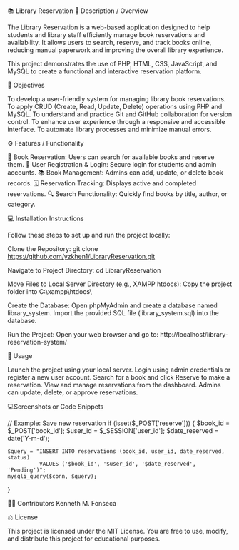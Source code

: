 📚 Library Reservation
📝 Description / Overview

The Library Reservation is a web-based application designed to help students and library staff efficiently manage book reservations and availability. It allows users to search, reserve, and track books online, reducing manual paperwork and improving the overall library experience.

This project demonstrates the use of PHP, HTML, CSS, JavaScript, and MySQL to create a functional and interactive reservation platform.

🎯 Objectives

To develop a user-friendly system for managing library book reservations.
To apply CRUD (Create, Read, Update, Delete) operations using PHP and MySQL.
To understand and practice Git and GitHub collaboration for version control.
To enhance user experience through a responsive and accessible interface.
To automate library processes and minimize manual errors.

⚙️ Features / Functionality

🧾 Book Reservation: Users can search for available books and reserve them.
👤 User Registration & Login: Secure login for students and admin accounts.
📚 Book Management: Admins can add, update, or delete book records.
🗓️ Reservation Tracking: Displays active and completed reservations.
🔍 Search Functionality: Quickly find books by title, author, or category.


💻 Installation Instructions

Follow these steps to set up and run the project locally:

Clone the Repository:
git clone https://github.com/yzkhen1/LibraryReservation.git

Navigate to Project Directory:
cd LibraryReservation

Move Files to Local Server Directory (e.g., XAMPP htdocs):
Copy the project folder into C:\xampp\htdocs\

Create the Database:
Open phpMyAdmin and create a database named library_system.
Import the provided SQL file (library_system.sql) into the database.

Run the Project:
Open your web browser and go to:
http://localhost/library-reservation-system/


🧠 Usage

Launch the project using your local server.
Login using admin credentials or register a new user account.
Search for a book and click Reserve to make a reservation.
View and manage reservations from the dashboard.
Admins can update, delete, or approve reservations.

💻Screenshots or Code Snippets

// Example: Save new reservation
if (isset($_POST['reserve'])) {
    $book_id = $_POST['book_id'];
    $user_id = $_SESSION['user_id'];
    $date_reserved = date('Y-m-d');

    $query = "INSERT INTO reservations (book_id, user_id, date_reserved, status)
              VALUES ('$book_id', '$user_id', '$date_reserved', 'Pending')";
    mysqli_query($conn, $query);
}

👩‍💻 Contributors
Kenneth M. Fonseca

⚖️ License

This project is licensed under the MIT License.
You are free to use, modify, and distribute this project for educational purposes.
